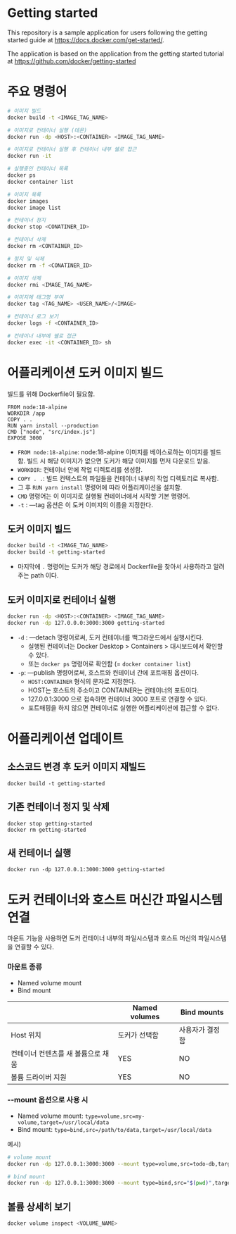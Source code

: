 # Getting started

This repository is a sample application for users following the getting started guide at https://docs.docker.com/get-started/.

The application is based on the application from the getting started tutorial at https://github.com/docker/getting-started

# 주요 명령어

```bash
# 이미지 빌드
docker build -t <IMAGE_TAG_NAME>

# 이미지로 컨테이너 실행 (데몬)
docker run -dp <HOST>:<CONTAINER> <IMAGE_TAG_NAME>

# 이미지로 컨테이너 실행 후 컨테이너 내부 쉘로 접근
docker run -it

# 실행중인 컨테이너 목록
docker ps
docker container list

# 이미지 목록
docker images
docker image list

# 컨테이너 정지
docker stop <CONATINER_ID>

# 컨테이너 삭제
docker rm <CONTAINER_ID>

# 정지 및 삭제
docker rm -f <CONATINER_ID>

# 이미지 삭제
docker rmi <IMAGE_TAG_NAME>

# 이미지에 태그명 부여
docker tag <TAG_NAME> <USER_NAME>/<IMAGE>

# 컨테이너 로그 보기
docker logs -f <CONTAINER_ID>

# 컨테이너 내부에 쉘로 접근
docker exec -it <CONTAINER_ID> sh
```

# 어플리케이션 도커 이미지 빌드

빌드를 위해 Dockerfile이 필요함.

```text
FROM node:18-alpine
WORKDIR /app
COPY . .
RUN yarn install --production
CMD ["node", "src/index.js"]
EXPOSE 3000
```

-   `FROM node:18-alpine`: node:18-alpine 이미지를 베이스로하는 이미지를 빌드함. 빌드 시 해당 이미지가 없으면 도커가 해당 이미지를 먼저 다운로드 받음.
-   `WORKDIR`: 컨테이너 안에 작업 디렉토리를 생성함.
-   `COPY . .`: 빌드 컨텍스트의 파일들을 컨테이너 내부의 작업 디렉토리로 복사함.
-   그 후 `RUN yarn install` 명령어에 따라 어플리케이션을 설치함.
-   `CMD` 명령어는 이 이미지로 실행될 컨테이너에서 시작할 기본 명령어.
-   `-t` : —tag 옵션은 이 도커 이미지의 이름을 지정한다.

## 도커 이미지 빌드

```bash
docker build -t <IMAGE_TAG_NAME>
docker build -t getting-started
```

-   마지막에 `.` 명령어는 도커가 해당 경로에서 Dockerfile을 찾아서 사용하라고 알려주는 path 이다.

## 도커 이미지로 컨테이너 실행

```bash
docker run -dp <HOST>:<CONTAINER> <IMAGE_TAG_NAME>
docker run -dp 127.0.0.0:3000:3000 getting-started
```

-   `-d` : —detach 명령어로써, 도커 컨테이너를 백그라운드에서 실행시킨다.
    -   실행된 컨테이너는 Docker Desktop > Containers > 대시보드에서 확인할 수 있다.
    -   또는 `docker ps` 명령어로 확인함 (= `docker container list`)
-   `-p`: —publish 명령어로써, 호스트와 컨테이너 간에 포트매핑 옵션이다.
    -   `HOST:CONTAINER` 형식의 문자로 지정한다.
    -   HOST는 호스트의 주소이고 CONTAINER는 컨테이너의 포트이다.
    -   127.0.0.1:3000 으로 접속하면 컨테이너 3000 포트로 연결할 수 있다.
    -   포트매핑을 하지 않으면 컨테이너로 실행한 어플리케이션에 접근할 수 없다.

# 어플리케이션 업데이트

## 소스코드 변경 후 도커 이미지 재빌드

```
docker build -t getting-started
```

## 기존 컨테이너 정지 및 삭제

```
docker stop getting-started
docker rm getting-started
```

## 새 컨테이너 실행

```
docker run -dp 127.0.0.1:3000:3000 getting-started
```

# 도커 컨테이너와 호스트 머신간 파일시스템 연결

마운트 기능을 사용하면 도커 컨테이너 내부의 파일시스템과 호스트 머신의 파일시스템을 연결할 수 있다.

### 마운트 종류

-   Named volume mount
-   Bind mount

|                                    | Named volumes | Bind mounts     |
| ---------------------------------- | ------------- | --------------- |
| Host 위치                          | 도커가 선택함 | 사용자가 결정함 |
| 컨테이너 컨텐츠를 새 볼륨으로 채움 | YES           | NO              |
| 볼륨 드라이버 지원                 | YES           | NO              |

### --mount 옵션으로 사용 시

-   Named volume mount: `type=volume,src=my-volume,target=/usr/local/data`
-   Bind mount: `type=bind,src=/path/to/data,target=/usr/local/data`

예시)

```bash
# volume mount
docker run -dp 127.0.0.1:3000:3000 --mount type=volume,src=todo-db,target=/etc/todos getting-stared

# bind mount
docker run -dp 127.0.0.1:3000:3000 --mount type=bind,src="$(pwd)",target=/src getting-started
```

## 볼륨 상세히 보기

```bash
docker volume inspect <VOLUME_NAME>
```
